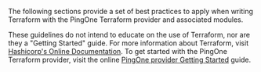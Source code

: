 The following sections provide a set of best practices to apply when writing Terraform with the PingOne Terraform provider and associated modules.

These guidelines do not intend to educate on the use of Terraform, nor are they a "Getting Started" guide.  For more information about Terraform, visit [Hashicorp's Online Documentation](https://developer.hashicorp.com/terraform/docs).  To get started with the PingOne Terraform provider, visit the online [PingOne provider Getting Started](./getting-started.md) guide.
